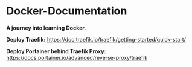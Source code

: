 # Docker-Documentation

**A journey into learning Docker.**

**Deploy Traefik:** https://doc.traefik.io/traefik/getting-started/quick-start/

**Deploy Portainer behind Traefik Proxy:** https://docs.portainer.io/advanced/reverse-proxy/traefik
